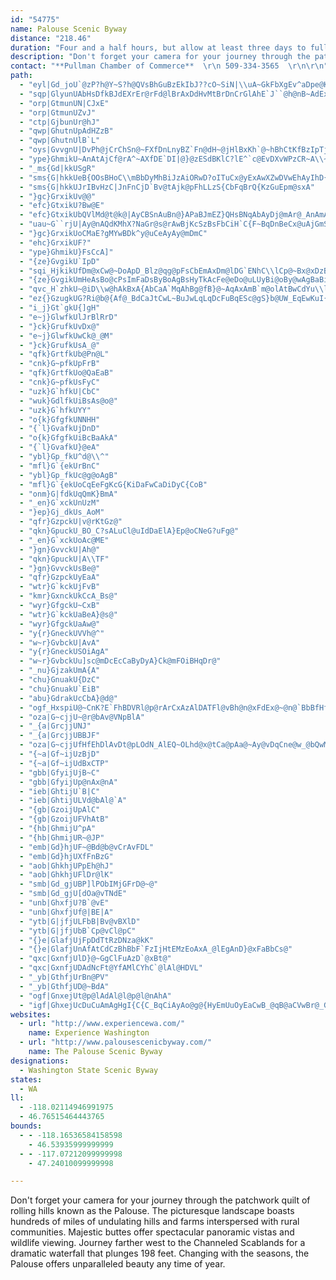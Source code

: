 ```yaml
---
id: "54775"
name: Palouse Scenic Byway
distance: "218.46"
duration: "Four and a half hours, but allow at least three days to fully experience the byway. "
description: "Don't forget your camera for your journey through the patchwork quilt of rolling hills known as the Palouse. The picturesque landscape boasts hundreds of miles of undulating hills and farms interspersed with rural communities. Majestic buttes offer spectacular panoramic vistas and wildlife viewing. Journey farther west to the Channeled Scablands for a dramatic waterfall that plunges 198 feet. Changing with the seasons, the Palouse offers unparalleled beauty any time of year."
contact: "**Pullman Chamber of Commerce**  \r\n 509-334-3565  \r\n\r\n"
path:
  - "eyl|Gd_joU`@zP?h@Y~S?h@QVsBhGuBzEkIbJ??cO~SiN|\\uA~GkFbXgEv^aDpe@K~AuApRc@dSOjF[hv@_@rUIv@gD~Z]zCId@wCpSoBfIEPSfB]nD_@fL?ThChWjF~J|OdUHXdBdEdCnJHVrQhbAzPtcADb@|Cp\\JbBChBg@fPGbAMhAkDvUg@hDQbBKdAwAbNk@fZA~@@L~Ex`@dOng@fSla@"
  - "sqp|GlyunUAbHsDfkBJdEXrEr@rFd@lBrAxDdHvMtBrDnCrGlAhE`J``@h@nB~AdExAxCbC|D`MrOjE~FlD`GhFpLzZbz@zVtp@fBfF|@|Cv@zEVfE|Av_@HtFQjFm@fGYxAwPhs@[fBo@fGO`E@dFRtGdEtkA`@l["
  - "orp|GtmunUN|CJxE"
  - "orp|GtmunUZvJ"
  - "ctp|GjbunUr@hJ"
  - "qwp|GhutnUpAdHZzB"
  - "qwp|GhutnUlB`L"
  - "oys|GvvgnU|DvPh@jCrChSn@~FXfDnLnyBZ`Fn@dH~@jHlBxKh`@~hBhCtKfBzIpTjcA"
  - "ype}GhmikU~AnAtAjCf@rA^~AXfDE`DI|@}@zESdBKlC?lE^`c@EvDXvWPzCR~A\\~Az@lC~AfDl@x@hGxGfC`DzFxIxAnCzB|CtD`GdAtAvHxHd^vUbE~CbAfAxA~BlAfCnArExAxH`L~e@lBzIjBhKfA~DnBzFfDxF|D`J`IzO`AhD|CxNfAhJXxDZ|GlCrlA\\fIjAlJfC`OzCnO`B`GhUbv@xC`JrAlChCjE~Ytd@~BjDlLfO|@nAbAlC~@~DLjAdDhq@r@hGjAbFf@xAt@fBlAxBdBzB|A~A`BjA|RnMjFfFj\\l^dCxD`BjDpAlEjAlGPrBLnBhAph@f@rH\\lCr@zDx@fDdAlD`GxOdG|Nr[bz@d@z@|AbCzBbCbA|@`DrB|ZbOjp@dYdC|BjAhBz@xBl@vBdNhu@fBpMxGfu@HfD?jGEzAcCb_@]zDQtAi@jCy@zCmR~h@mBtGuBfJs@~DuAtKmAbLi@jDo@lDmBdGwFhNkA`Fc@zDShCkBr{@MbLDxFf@dJpKhz@n@nGb@xFXvGNpIT~|ADlBR~E`Kj_AZzH?lBYdHgAbHs@hCy@|BmAdC{KnPuApCsAfEu@`DkAnI[~HDfFXxFxLj_ArGnd@`Fb`@TrCTfFHjEOjIq@dIgCvPcB`Qs@zJi@vMSxGGlK@`KHlHR`Gj@`M|@bMx@fIjAhJvMz{@vN|aAXtA~ChVx@`Jn@hJ|@xSHxSGrF[`Q_@nI}Fn|A_@fGo@fH}@hHs@xDuAlHw@dDyXlcA_CzJaHbWgCtJ_AxEu@zFSxCYzIB~Cn@fMhAzGnkAllE"
  - "_ms{Gd|kkUSgR"
  - "sms{G|hkkUeB{OOsBHoC\\mBbDyMhBiJzAiORwD?oITuCx@yExAwXZwDVwEhAyIhD{OXeAj@iAf@_Ad@i@hAy@lEcBxAoA\\Ab@k@xFiLlByIp@{BjHoOlAyAz@w@fC{A`NuDx@o@bAgB`BmEjD{MjGiOnCgF|@{CZcDB_AIoBSkBKuBRiCTu@nCeFl@yAT_ANyA?mCoAuJGmDPmBN{@t@_Cn@kCNyCKuC?iA^oNToDNeAr@eD~@mBfCaEhDuEvM{InGmDdBwAlAsB`@mAvAeGrAaDd@sBh@mH?mAsAuLcCoPI_DBgGRmPAsAa@uEy@mGe@mB]q@eBaC_LcJuBqBc@y@_@sAWgBGyBgFIqEi@mBc@oGsB}CeB_QyMu@}@yP}WmBmCs@m@_Ae@iBWm@B{BZ_NdCuKdBmBLgNe@{l@mCcGSmB@yANiAR_A^gBfAiAz@yB|CmH`NgAnA_B|@yAXcCWmZgJaAU{BKiBVwAf@_Al@uNlMsCzBiA^iBRmC[q[mKaKsCeAM_FO{@OuAk@qEsCcBq@oCm@gD?wGlBwBRkABiBEsh@uEgACoAL{@X{ExCuMpFwGbCeM~DcEv@wEf@aBj@kBpAy@hAiDlHgBjCy@z@kBjAwCz@_BH{EQeBYi@YcA}@y@sAk@{AaJuZsA}FmCuNo@eBo@_A}@y@aAk@eAUg]mAeCYmAc@sGgEgE_E}SeXoC_EcBaDqIoRw@mAuBeCgBmAwHaEoA}@u@s@}@eAiAyByAaEqLcs@_@sCOyBGmB@eBt@ye@HoMOoDi@yDwDaRSsAOsDFaDj@oMf@uUsAqQa@kMrAeKvBcJNqHq@mFQwCkE}NeC{MyCcS}FcR{DiD}F{EuJfCrIi^Oyf@dCqH|DnC"
  - "sms{G|hkkUJrIBvHzC|JnFnCjD`Bv@tAjk@pFhLLzS{CbFqBrQ{KzGuEpm@sxA"
  - "}gc}GrxikUv@@"
  - "efc}GtxikU?Bw@E"
  - "efc}GtxikUbQVlMd@t@k@|AyCBSnAuBn@}APaBJmEZ}QHsBNqAbAyDj@mAr@_AnAmAr@_@lCq@~AG\\JxFx@bCdA`H`Gh@ZnBd@~AE|Ae@lBiBn@oAd@wAf@yCT_JL_Bt@mD^eAj@sAr@eAr@o@jCmAhH_@rGIzCYpAa@hBeA|@s@dAeAxA{BrAeC~U{g@zBkDxBmBbAe@xAYnCQfDb@vNxCfBNxAAlf@mGnDmAfBkAhAkAhAaBhByD`McZh@aAvIoJvCkCn@_AvEmC~NaH|IsErBu@vLyClNyCzd@sKrE{BhR_IpgA_YxGgBvCcA`FaDrHeG~@_AvHiFxQuKrCsCdZ{g@rCqFvBaFnEaNvYydApEiO~A_ExTmc@zJoP|BgEfQgYjDqDzBkBvOmIxByAtAyAlAaBx@wArAgD~@{C|BaL~AsJJaBD}DGuC{Euo@QsD?eBDuC^aEhAeFn@eBzAsCnB{B|HkG|F}DvDiBrDyBd^_QtAk@rA_@lF_AfGm@lB_@zCeAhBaAjBqAtBoBlCsD`KuPbFeHpGkOnHwTjEg]bAsc@Lkh@Mkp@bAqI"
  - "uau~G``rjU|Ay@nAQdKMhX?NaGr@s@rAwBjKcSzBsFbCiH`C{F~BqDnBeCx@uAjGmSd@aC?uGe@iZ]iIo@kDmI_WcBgHmFi]kGe_@UkBOyBEoBN_Gr@oFZsAlA_Dx@yA|GuIxAeBtDmDjAy@pCgAtXeKvBgAlEaD~BsBbS{VbD_DxDuBfCs@dKyA|CkAdBeAlCyBlDmEhBaDxQmg@hByEhBsDrFcHzZ}]lD{CzXuTro@mg@dq@um@fHkGrBmA|B{@~A_@lBWhD?vBPrDz@bAh@hAl@~DfDvA`BpMxR|A`BjDrCvBfAbEjAfD^fF@jBVfDlAfBlAhAjAxArB~AnDrDlLh@rA~ApCnAxAzB`BrCfArCX~BAhB_@fDyA`YuUbDaCbDgBbFgBfFiAdCUpu@yDnBg@bBw@|CmCjAmBfAyBfH}Ux@eBdAeBdA{@`DsAn@OfCCdALrA^bCtAbQfNxAv@z@LbBFbB_@hAs@h@m@`@m@|@qBlEgMfBmEzB_DlAiAhCwAfB_@bCUna@kBm@uYKgH?gEZwHRs@\\]hFe@fKsBbBe@`J{A~@ErB?vB`@~Bx@vF|CbCl@r@JxCWhAa@~AeAlAmAnB_DlE{IfDaFdLmNnC{C|CcCbAg@bAYdEq@|BBrCZ|CjArCpBlFzCfCXj@GhAYhAo@|BgCt@gBb@yBh@iFh@iCn@mBt@{AhA_BrAgAlAi@xA_@bCGvZ~BbDGhCk@~As@fCkBr@q@tBaDn@yAjEoNbB{IxBiN^_BdAmCx@mAxB}ArBa@hB?|@Kn@S~@q@v@{@dDwFl@oAh@gBX}ANeBDoCEyCm@eE}@iDqBuK}AgZO{EDsBJyAv@kD|A{BdAy@~Bm@fDE~BWr@YpHiFlC_AxRsAvC?tDl@|DrAxCrBvd@dc@~RhQjGdG~A`AtAVv@CdA[l@c@~@gAbEgJxAeB~DoC`EcCjPuHbA_AlAaBrByElDcKnBgCpJcHbAo@x@Yx@Sz@EvBLlGrAbDF|Bg@rCqBrBmCpHcMxDgH|@yBlJoXx@sAx@y@bABt@LzFrCdEpAfDl@tHJ@`n@s@L}I?e@MUq@g@gHWs@g@_@mFMyAd@sAnAo@vAi@`CIvA?tALxAlGba@TfG|@hOChBi@pDcFtOoAtBcC|A}AXeLLoA\\_Bt@}@p@oAfBaHhOyAjByA~@eOfEmDxAkA~@q@x@e@x@sArD_@rBsE`k@o@xFkA|FuGfWc@tB_@zCWpIU`m@[rBy@~CkD|JyIjYgEjLsAvCyDxGmGfIgDfGi@|A_@bBi@|Dm@nGAjBYtDkBlKWrEOnHH`A^hAvHdN|@|BNx@DjAPtc@FvC^nB`@|@pEtFlAxBTlBVtHJdHC~C}@jU_Cr{@IxERfCRdArCtLdAdIvBpWrFfl@hDda@lF`j@jArFjAlDbB`D|CdEpNhOdB`CjEnM`I|Wx@xDd@dEJ~DL|hA@vAL~@h@tC|GfL|A~CnCtIvArGtBxIpFnNvCtGz@zAdMfOlBxAlNnHr@dCTpBp@hNNjAeH|K[lBE`DNpAdA~BhOpWnDrHvBfF|CfEhEtEdKxJt@~AHrBIdd@BtAd@~BbJzGx@pAvBrGpL|T`DxGhBtFjAzDVzCXxGx@dHdGvW`BtNr@lCxCbHhArEhA|BrAtEbClJrChO|EdZbCzQhDvZhAhUn@rE|BtL|BdU`@~FVlAd@d@fCEhHD\\VZr@Xn@xB`K`EpJnC`F|@zBn@rDX~B^rFd@~BfDnKt@hBr@jAr@`BxBfIPvA?zDAzE"
  - "}gc}GrxikUoCMaE?gMYwBDk^y@uCeAyAy@mDmC"
  - "ehc}GrxikUF?"
  - "ype}GhmikU}FsCcA]"
  - "{ze}GvgikU`IpD"
  - "sqi_HjkikUfDm@xCw@~DoApD_Blz@qg@pFsCbEmAxDm@lDG`ENhC\\lCp@~Bx@xDzB~_@tYzGnEhJ`HnGjEbFnCjn@tWb~@d_@vDfB`EvAvHnDfz@~\\xBr@bDj@bEjApI`AjHPpQaAbN}BdBm@hEy@dD_@|F_@fHMxYdAxFE`Nt@hC?`HV|FCfGNhEXpJXlDKdM`@pHSlCH~R?zYEz`@WjJDxEKlCHdNQfFSlLFfEYxTPxPYfj@Ild@UxDFfDKbLv@`CDnvAxU|Fd@zHRxIIpqCyOvGm@xE_AvGuBzDkBfHmE|CeCvCoCvk@yo@tQ{SrDiDpJmHlDwBvHuDrDyAri@qQzYgKpNqE|EgA~H{@tCI~pAMjLm@fJ}ArGgBjGeCrE{BbC{A~GeF~BsBbJeKvCcErDaGrCqFrBoEfE_Lbd@evA~CqHlBuCrA_B"
  - "{ze}GvgikUmHeAsBo@cPsImFaDsByBoAgBsHyTkAcFe@eDo@uLUyBi@oBy@wAgBaBiBq@_BQ_AN}EfCyOpJaDtAoD|@cDVsA?cCSmKsA"
  - "qvc_H`zhkU~@iD\\w@hAkBxA{AbCaA`MqAhBg@fB}@~AqAxAmB`m@olAtBwCdYu\\lKsKl@gAh@_B~@yGTy@rA{B|CsExAsDxAsFXsBXyDh@uNI_Eu@}L}Aq]EsFJsD^aE|@mF`Kkf@xAqJlAsMTsDEgBWkCQuD?sCNyC~@eGrAmDrAsBdAmAxAgAtAq@veAcRdA_@fBaAfHsG|AuBfKuTjAkBlB{B|@_Bd@_BXeCn@qKZsFLsDIkBe@{G@uDHeBfDgWj@oDv@yCdA{CbBcDbA{AhAqAlC{BxEgClm@wYzCkBhEyDvW_Xx@cAZo@\\sBD_A?qGT{Bl@sAxFgH|A_BrB_BvIoEhEyCnI{G|BwBpMwN"
  - "ez{}GzugkUG?Ri@b@{Af@_BdCaJtCwL~BuJwLqLqDcFuBqESc@gS}b@UW_EqEwKuI{JyMmBaAqJLm@wA_@kCg@{@qBcBWg@P}FuCsQi@uFGsHqEDwAs@{@Dg@l@{@FgB?eDlDqBr@_BEmHoEmMZgDu@cJqGmDaAwCD_OrDcDE{MaJc@?Qg@cHkFaCiBcA_@gDD_JbBeEg@gI?cD{@_EDiEdA_@Hc@rc@cFC_HC_JYmJEmJhAmC[uMuEw@YqCDqBn@qFD{@YmBaEJsXDsJQev@[sWYwEmAuEmAiB_EmDc`@_c@_@EWm@gGmH_DqFqEgJ_CmD{IkKIm@gEmDmB?UDeCvBmBfDyAnAiEb@iKdABA}BTeIjBa@Rw@`@[o@q@Sc@cGeByG_EcKC{@U?wF_My@iAwGuIqDsHgEiLSg@yNk`@uBaJcEoW{AgEu@sAm@eA{CuDiFsDqHyBcDkCcNuR_D_CiF}AkDEeSD_FwA_f@gSQcA_IuCmMwKg@{@cGgFBBoBcBeAEC[iEKiD?oAEsCGEkHKuH"
  - "i_j}Gt`gkU{]gH"
  - "e~j}GlwfkUlJrBlRrD"
  - "}ck}GrufkUvDx@"
  - "e~j}GlwfkUwCk@_@M"
  - "}ck}GrufkUsA_@"
  - "qfk}GrtfkUb@Pn@L"
  - "cnk}G~pfkUpFrB"
  - "qfk}GrtfkUo@QaEaB"
  - "cnk}G~pfkUsFyC"
  - "uzk}G`hfkU|CbC"
  - "wuk}GdlfkUiBsAs@o@"
  - "uzk}G`hfkUYY"
  - "o{k}GfgfkUNNHH"
  - "{`l}GvafkUjDnD"
  - "o{k}GfgfkUiBcBaAkA"
  - "{`l}GvafkU}@eA"
  - "ybl}Gp_fkU^d@\\^"
  - "mfl}G`{ekUrBnC"
  - "ybl}Gp_fkUc@g@oAgB"
  - "mfl}G`{ekUoCqEeFgKcG{KiDaFwCaDiDyC{CoB"
  - "onm}G|fdkUqQmK}BmA"
  - "_en}G`xckUnUzM"
  - "}ep}Gj_dkUs_AoM"
  - "qfr}GzpckU|v@rKtGz@"
  - "qkn}GpuckU_BO_C?sALuCl@uIdDaElA}Ep@oCNeG?uFg@"
  - "_en}G`xckUoAc@ME"
  - "}gn}GvvckU|Ah@"
  - "qkn}GpuckU|A\\TF"
  - "}gn}GvvckUsBe@"
  - "qfr}GzpckUyEaA"
  - "wtr}G`kckUjFvB"
  - "kmr}GxnckUkCcA_Bs@"
  - "wyr}GfgckU~CxB"
  - "wtr}G`kckUaBeA}@s@"
  - "wyr}GfgckUaAw@"
  - "y{r}GneckUVVh@^"
  - "w~r}GvbckU|AvA"
  - "y{r}GneckUSOiAgA"
  - "w~r}GvbckUu]sc@mDcEcCaByDyA}Ck@mFOiBHqDr@"
  - "_nu}GjzakUmA{A"
  - "chu}GnuakU{DzC"
  - "chu}GnuakU`EiB"
  - "abu}GdrakUcCbA}@d@"
  - "ogf_HxspiU@~CnK?E`FhBDVRl@p@rArCxAzAlDATFl@vBh@n@xFdEx@~@n@`BbBfHfB`FTb@r@dAnEnDbAdA|EtI`GzHxC~G|@rAtAd@nK~AnA^x@^`[jS~D~BlClB|A`@hEDn@\\v@fAhFnJ|@lA~CpCl@z@d@nARtAd@rG`FhU`BdSb@jD|@zEX`C`@pKBnCOvC{NreBd@|W?xDMdC[bDwAlJKxAElKDbEh@|At^|v@|BrEbGhJlDnLnQxd@fTvbAxAxIn@tL^fBzKxa@rAvDrC`GrBvFn@vCNfBOzNIfBU|CaFd\\OhBBvAPpBfB|It@dCR`@hAlAlEdDfGxDpD`BnIlBrFv@lBl@lBfAvF|DjA~@lBtBnRb[nIfMhCzEtNx]xMpYdAxDnD`V\\zAh@dBt@dBvG`LvCtDnArAhRtOnR`MfCjAhDr@~b@zDbCj@rA~@zJtJ`@r@lBhGbBpD"
  - "oza|G~cjjU~@r@bAv@VNpBlA"
  - "_{a|GrcjjUNJ"
  - "_{a|GrcjjUBBJF"
  - "oza|G~cjjUfHfEhDlAvDt@pLOdN_AlEQ~OLhd@x@tCa@pAa@~Ay@vDqCne@w_@bQwMtDgB`Fy@hCKvDP~Bf@`H`DzHfErUhLbBh@|BTtAAvBWxAg@zBsAxB_CjTq[pAaBvCeClAq@xEuAnReAfBYbBm@hCkBlAqArDuEnBmB|As@jA_@xBYlB?hRr@|DGlE}@tAg@`EyBhA}@rBoB~C_EvAmCtMeZhBeDnAgBvCaDtDsCzEsCpIyEdBw@fD_AlB[zJk@jCs@fCwApZeY~CgD~G{JjMgShAuA~A}AvCuBdCkAzEuAnBSvCIxER|Bj@xd@tPdOzFlFlD|DpDrElGzHbNhBpBxBzA`OlIfAX|ARzLYbBMjAW|BgAx@s@nAwA|AoCna@}gAbBcFnBgEnBcD|B{CjHgHll@kj@|EiFdBeC`BsCdB}Dl@iBhB{GhDgOrD}N|AsIj@aF\\uEDmD?gp@H_IHmDh@}Fp@_FfAgFbAgDjAaD|EyJx\\mm@bEaHlBeCbDoBnUsFhCy@`CyAnB}A|C{CbDmEhVgc@dGeJfQyUvCeC|As@|FmAjFy@"
  - "{~a|Gf~ijUzBjD"
  - "{~a|Gf~ijUdBxCTP"
  - "gbb|GfyijUjB~C"
  - "gbb|GfyijUp@nAx@nA"
  - "ieb|GhtijU`B|C"
  - "ieb|GhtijULVd@bAl@`A"
  - "{gb|GzoijUpAlC"
  - "{gb|GzoijUFVhAtB"
  - "{hb|GhmijU^pA"
  - "{hb|GhmijUR~@JP"
  - "emb|Gd}hjUF~@Bd@b@vCrAvFDL"
  - "emb|Gd}hjUXfFnBzG"
  - "aob|GhkhjUPpEh@hJ"
  - "aob|GhkhjUFlDr@lK"
  - "smb|Gd_gjUBP]lPObIMjGFrD@~@"
  - "smb|Gd_gjU[dOa@vTNdE"
  - "unb|GhxfjU?B`@vE"
  - "unb|GhxfjUf@|BE|A"
  - "ytb|G|jfjULFbB|Bv@vBXlD"
  - "ytb|G|jfjUbB`Cp@vCl@pC"
  - "{}e|GlafjUjFpDdTtRzDNza@kK"
  - "{}e|GlafjUnAfAtCdCzBhBbF`FzIjHtEMzEoAxA_@lEgAnD}@xFaBbCs@"
  - "qxc|GxnfjUlD}@~GgClFuAzD`@xBt@"
  - "qxc|GxnfjUDAdNcFt@YfAMlCYhC`@lAl@HDVL"
  - "_yb|GthfjUrBn@PV"
  - "_yb|GthfjUD@~BdA"
  - "ogf|GnxejUt@p@lAdAl@l@p@l@nAhA"
  - "igf|GhxejUcDuCuAmAgHgI{C{C_BqCiAyAo@g@{HyEmUuOyEaCwB_@qB@aCVwBr@_GrCwDlAcAReDDcAG}AWo@SyKaFmDkAqOgCmi@eHqGgAcFmAsGyB{GyCcDgB}FyDiLuJsIaKgG{Ia[eg@iCgDsBmBuEwCuBo@eHsAuCyAaHyE_By@e`@qFsCy@y@a@qAmAq@_AyAqCma@ahA_FmJaCmDsWm\\kAkAyQcOmGsG{GuK}DgHo@y@qC}BeBi@wCW_j@s@kF_@sGsAgXsHyAQ}CHeUrFaErAmFzCuDdD{a@`d@{DvDaB|@gA^qATsBCsKmBsGw@}ABmY`CcEj@sDdAsEfCyBrBcBfB{KzMmB`BoDhBcATgDX_BE_BUqBs@sWmN_CaAsCe@_QgAsr@qDsDe@yA_@sDmAcEmC{IyGch@_a@}DmD}B_DsBqEo@qBs@sCiXotAu@sDi@eBs@aBaEgFoRgT{BoCaBmCoAeDcA{EUkBmCgd@_@qCo@sCaBiDcBqB_GmEk@YoCm@e@_@OYm@sBaBmLYm@g@KmHv@O}ElAK"
websites:
  - url: "http://www.experiencewa.com/"
    name: Experience Washington
  - url: "http://www.palousescenicbyway.com/"
    name: The Palouse Scenic Byway
designations:
  - Washington State Scenic Byway
states:
  - WA
ll:
  - -118.02114946991975
  - 46.76515464443765
bounds:
  - - -118.16536584158598
    - 46.53935999999999
  - - -117.07212099999998
    - 47.24010099999998

---
```


Don't forget your camera for your journey through the patchwork quilt of rolling hills known as the Palouse. The picturesque landscape boasts hundreds of miles of undulating hills and farms interspersed with rural communities. Majestic buttes offer spectacular panoramic vistas and wildlife viewing. Journey farther west to the Channeled Scablands for a dramatic waterfall that plunges 198 feet. Changing with the seasons, the Palouse offers unparalleled beauty any time of year.

